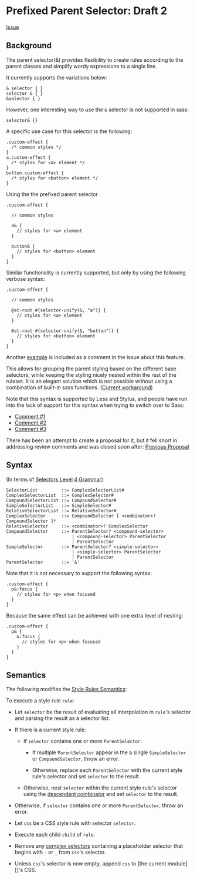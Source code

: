 # Prefixed Parent Selector: Draft 2
[Issue](https://github.com/sass/sass/issues/1425)

## Background

The parent selector(&) provides flexibility to create rules according to the
parent classes and simplify wordy expressions to a single line.

It currently supports the variations below:
```
& selector { }
selector & { }
&selector { }
```
However, one interesting way to use the `&` selector is not supported in sass:
```
selector& {}
```

A specific use case for this selector is the following:

```
.custom-effect {
  /* common styles */
}
a.custom-effect {
  /* styles for <a> element */
}
button.custom-effect {
  /* styles for <button> element */
}
```

Using the the prefixed parent selector
```
.custom-effect {

  // common styles

  a& {
    // styles for <a> element
  }

  button& {
    // styles for <button> element
  }
}
```

Similar functionality is currently supported, but only by using the following verbose syntax:
```
.custom-effect {

  // common styles

  @at-root #{selector-unify(&, "a")} {
    // styles for <a> element
  }

  @at-root #{selector-unify(&, "button")} {
    // styles for <button> element
  }
}
```

Another [example](https://github.com/sass/sass/issues/1425#issuecomment-212077907) is included as a comment in the issue about this feature.

This allows for grouping the parent styling based on the different base selectors, while keeping the styling nicely nested within the rest of the ruleset. It is an elegant solution which is not possible without using a combination of built-in sass functions.
([Current workaround](https://github.com/sass/sass/issues/1425#issuecomment-404462836))

Note that this syntax is supported by Less and Stylus, and people have run into the lack of support for this syntax when trying to switch over to Sass:

* [Comment #1](https://github.com/sass/sass/issues/1425#issuecomment-55462526)
* [Comment #2](https://github.com/sass/sass/issues/1425#issuecomment-123913176)
* [Comment #3](https://github.com/sass/sass/issues/1425#issuecomment-123916395)

There has been an attempt to create a proposal for it, but it fell short in addressing review comments and was closed soon after:
[Previous Proposal](https://github.com/sass/sass/pull/2723)

## Syntax
(In terms of [Selectors Level 4 Grammar](https://www.w3.org/TR/selectors-4/#grammar))

```
SelectorList         ::= ComplexSelectorList#
ComplexSelectorList  ::= ComplexSelector#
CompoundSelectorList ::= CompoundSelector#
SimpleSelectorList   ::= SimpleSelector#
RelativeSelectorList ::= RelativeSelector#
ComplexSelector      ::= CompoundSelector [ <combinator>? CompoundSelector ]*
RelativeSelector     ::= <combinator>? ComplexSelector
CompoundSelector     ::= ParentSelector? <compound-selector>
                         | <compound-selector> ParentSelector
                         | ParentSelector
SimpleSelector       ::= ParentSelector? <simple-selector>
                         | <simple-selector> ParentSelector
                         | ParentSelector
ParentSelector       ::= '&'
```

Note that it is not necessary to support the following syntax:
```
.custom-effect {
  p&:focus {
    // styles for <p> when focused
  }
}
```

Because the same effect can be achieved with one extra level of nesting:
```
.custom-effect {
  p& {
    &:focus {
      // styles for <p> when focused
    }
  }
}
```

## Semantics

The following modifies the [Style Rules Semantics](https://github.com/sass/sass/blob/master/spec/style-rules.md#semantics):

To execute a style rule `rule`:

* Let `selector` be the result of evaluating all interpolation in `rule`'s
  selector and parsing the result as a selector list.

* If there is a current style rule:

  * If `selector` contains one or more `ParentSelector`:

      * If multiple `ParentSelector` appear in the a single `SimpleSelector` or `CompoundSelector`,
        throw an error.

      * Otherwise, replace each `ParentSelector` with the current style rule's
        selector and set `selector` to the result.

  * Otherwise, nest `selector` within the current style rule's selector using
	the [descendant combinator][] and set `selector` to the result.

  [descendant combinator]: https://www.w3.org/TR/selectors-3/#descendant-combinators

* Otherwise, if `selector` contains one or more `ParentSelector`, throw an
  error.

* Let `css` be a CSS style rule with selector `selector`.

* Execute each child `child` of `rule`.

* Remove any [complex selectors][] containing a placeholder selector that
  begins with `-` or `_` from `css`'s selector.

  [complex selectors]: https://drafts.csswg.org/selectors-4/#complex

* Unless `css`'s selector is now empty, append `css` to [the current module][]'s
  CSS.
